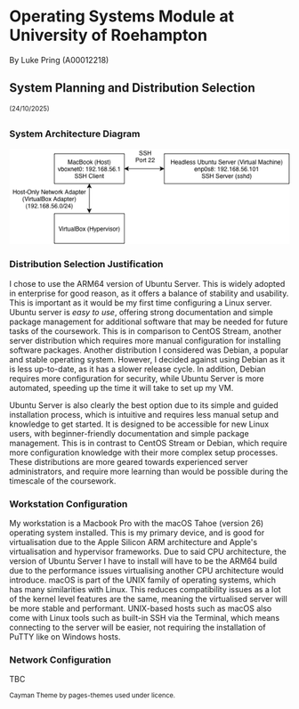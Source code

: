 # Operating Systems Module at University of Roehampton
By Luke Pring (A00012218)
## System Planning and Distribution Selection 
<sup>(24/10/2025)</sup>
### System Architecture Diagram
<img src="https://raw.githubusercontent.com/lukepring/operating-systems-uor/refs/heads/main/System%20Diagram.png">

### Distribution Selection Justification
I chose to use the ARM64 version of Ubuntu Server. This is widely adopted in enterprise for good reason, as it offers a balance of stability and usability. This is important as it would be my first time configuring a Linux server. Ubuntu server is *easy to use*, offering strong documentation and simple package management for additional software that may be needed for future tasks of the coursework. This is in comparison to CentOS Stream, another server distribution which requires more manual configuration for installing software packages. Another distribution I considered was Debian, a popular and stable operating system. However, I decided against using Debian as it is less up-to-date, as it has a slower release cycle. In addition, Debian requires more configuration for security, while Ubuntu Server is more automated, speeding up the time it will take to set up my VM.

Ubuntu Server is also clearly the best option due to its simple and guided installation process, which is intuitive and requires less manual setup and knowledge to get started. It is designed to be accessible for new Linux users, with beginner-friendly documentation and simple package management. This is in contrast to CentOS Stream or Debian, which require more configuration knowledge with their more complex setup processes. These distributions are more geared towards experienced server administrators, and require more learning than would be possible during the timescale of the coursework.

### Workstation Configuration
My workstation is a Macbook Pro with the macOS Tahoe (version 26) operating system installed. This is my primary device, and is good for virtualisation due to the Apple Silicon ARM architecture and Apple's virtualisation and hypervisor frameworks. Due to said CPU architecture, the version of Ubuntu Server I have to install will have to be the ARM64 build due to the performance issues virtualising another CPU architecture would introduce. macOS is part of the UNIX family of operating systems, which has many similarities with Linux. This reduces compatibility issues as a lot of the kernel level features are the same, meaning the virtualised server will be more stable and performant. UNIX-based hosts such as macOS also come with Linux tools such as built-in SSH via the Terminal, which means connecting to the server will be easier, not requiring the installation of PuTTY like on Windows hosts.

### Network Configuration
TBC

<sup>Cayman Theme by pages-themes used under licence.</sup>
